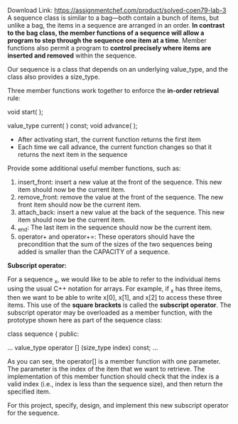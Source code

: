 Download Link: https://assignmentchef.com/product/solved-coen79-lab-3
<br>
A sequence class is similar to a bag—both contain a bunch of items, but unlike a bag, the items in a sequence are arranged in an order. <strong>In contrast to the bag class, the member functions of a sequence will allow a program to step through the sequence one item at a time</strong>. Member functions also permit a program to <strong>control precisely where items are inserted and removed</strong> within the sequence.

Our sequence is a class that depends on an underlying value_type, and the class also provides a size_type.




Three member functions work together to enforce the <strong>in-order retrieval</strong> rule:




void start( );

value_type current( ) const; void advance( );




<ul>

 <li>After activating start, the current function returns the first item</li>

 <li>Each time we call advance, the current function changes so that it returns the next item in the sequence</li>

</ul>







Provide some additional useful member functions, such as:

<ol>

 <li>insert_front: insert a new value at the front of the sequence. This new item should now be the current item.</li>

 <li>remove_front: remove the value at the front of the sequence. The new front item should now be the current item.</li>

 <li>attach_back: insert a new value at the back of the sequence. This new item should now be the current item.</li>

 <li><sub>end</sub>: The last item in the sequence should now be the current item.</li>

 <li>operator+ and operator+=: These operators should have the precondition that the sum of the sizes of the two sequences being added is smaller than the CAPACITY of a sequence.</li>

</ol>







<strong>Subscript operator: </strong>

For a sequence <sub>x</sub>, we would like to be able to refer to the individual items using the usual C++ notation for arrays. For example, if <sub>x</sub> has three items, then we want to be able to write x[0], x[1], and x[2] to access these three items. This use of the <strong>square brackets</strong> is called the <strong>subscript operator</strong>. The subscript operator may be overloaded as a member function, with the prototype shown here as part of the sequence class:







class sequence { public:

… value_type operator [] (size_type index) const; …







As you can see, the operator[] is a member function with one parameter. The parameter is the index of the item that we want to retrieve. The implementation of this member function should check that the index is a valid index (i.e., index is less than the sequence size), and then return the specified item.




For this project, specify, design, and implement this new subscript operator for the sequence.